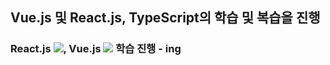 ## Vue.js 및 React.js, TypeScript의 학습 및 복습을 진행
### React.js <img src="https://img.shields.io/badge/React-20232A?style=for-the-badge&logo=React&logoColor=61DAFB"/>, Vue.js <img src="https://img.shields.io/badge/Vue.js-35495E?style=for-the-badge&logo=Vue.js&logoColor=4FC08D"/> 학습 진행 - ing
